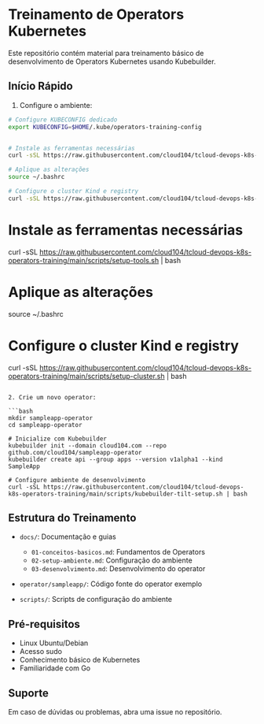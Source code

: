# Treinamento de Operators Kubernetes

Este repositório contém material para treinamento básico de desenvolvimento de Operators Kubernetes usando Kubebuilder.

## Início Rápido

1. Configure o ambiente:

```bash
# Configure KUBECONFIG dedicado
export KUBECONFIG=$HOME/.kube/operators-training-config


# Instale as ferramentas necessárias
curl -sSL https://raw.githubusercontent.com/cloud104/tcloud-devops-k8s-operators-training/main/scripts/setup-tools.sh | bash

# Aplique as alterações
source ~/.bashrc

# Configure o cluster Kind e registry
curl -sSL https://raw.githubusercontent.com/cloud104/tcloud-devops-k8s-operators-training/main/scripts/setup-cluster.sh | bash
```

# Instale as ferramentas necessárias

curl -sSL <https://raw.githubusercontent.com/cloud104/tcloud-devops-k8s-operators-training/main/scripts/setup-tools.sh> | bash

# Aplique as alterações

source ~/.bashrc

# Configure o cluster Kind e registry

curl -sSL <https://raw.githubusercontent.com/cloud104/tcloud-devops-k8s-operators-training/main/scripts/setup-cluster.sh> | bash

```

2. Crie um novo operator:

```bash
mkdir sampleapp-operator
cd sampleapp-operator

# Inicialize com Kubebuilder
kubebuilder init --domain cloud104.com --repo github.com/cloud104/sampleapp-operator
kubebuilder create api --group apps --version v1alpha1 --kind SampleApp

# Configure ambiente de desenvolvimento
curl -sSL https://raw.githubusercontent.com/cloud104/tcloud-devops-k8s-operators-training/main/scripts/kubebuilder-tilt-setup.sh | bash
```

## Estrutura do Treinamento

- `docs/`: Documentação e guias
  - `01-conceitos-basicos.md`: Fundamentos de Operators
  - `02-setup-ambiente.md`: Configuração do ambiente
  - `03-desenvolvimento.md`: Desenvolvimento do operator

- `operator/sampleapp/`: Código fonte do operator exemplo
- `scripts/`: Scripts de configuração do ambiente

## Pré-requisitos

- Linux Ubuntu/Debian
- Acesso sudo
- Conhecimento básico de Kubernetes
- Familiaridade com Go

## Suporte

Em caso de dúvidas ou problemas, abra uma issue no repositório.
